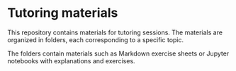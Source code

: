 # Tutoring materials

This repository contains materials for tutoring sessions. The materials are organized in folders, each corresponding to a specific topic.

The folders contain materials such as Markdown exercise sheets or Jupyter notebooks with explanations and exercises.
